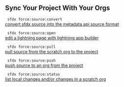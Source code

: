 ## Sync Your Project With Your Orgs



``` sfdx force:source:convert```   
 [convert sfdx source into the metadata api source format](./syncyourprojectwithyourorgs.md)

``` sfdx force:source:open```   
 [edit a lightning page with lightning app builder](./syncyourprojectwithyourorgs.md)

``` sfdx force:source:pull```   
 [pull source from the scratch org to the project](./syncyourprojectwithyourorgs.md)

``` sfdx force:source:push```   
 [push source to an org from the project](./syncyourprojectwithyourorgs.md)

``` sfdx force:source:status```   
 [list local changes and/or changes in a scratch org](./syncyourprojectwithyourorgs.md)


